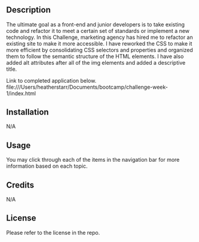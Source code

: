 # <Challenge-Week-1>

## Description

The ultimate goal as a front-end and junior developers is to take existing code and refactor it to meet a certain set of standards or implement a new technology. In this Challenge, marketing agency has hired me to refactor an existing site to make it more accessible. I have reworked the CSS to make it more efficient by consolidating CSS selectors and properties and organized them to follow the semantic structure of the HTML elements. I have also added alt attributes after all of the img elements and added a descriptive title.


Link to completed application below.
file:///Users/heatherstarr/Documents/bootcamp/challenge-week-1/index.html


## Installation

N/A

## Usage

You may click through each of the items in the navigation bar for more information based on each topic.

## Credits

N/A

## License

Please refer to the license in the repo.